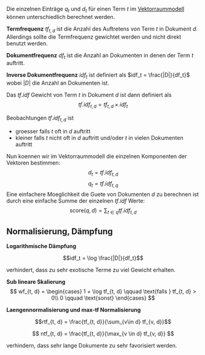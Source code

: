 
Die einzelnen Einträge $q_t$ und $d_t$ für einen Term $t$ im [Vektorraummodell](Vektorraummodell.md) können unterschiedlich berechnet werden.

__Termfrequenz__ $tf_{t, d}$ ist die Anzahl des Auftretens von Term $t$ in Dokument $d$. Allerdings sollte die Termfrequenz gewichtet werden und nicht direkt benutzt werden.

__Dokumentfrequenz__ $df_t$ ist die Anzahl an Dokumenten in denen der Term $t$ auftritt.

__Inverse Dokumentfrequenz__ $idf_t$ ist definiert als $idf_t = \frac{|D|}{df_t}$
wobei $|D|$ die Anzahl an Dokumenten ist.

Das $tf.idf$ Gewicht von Term $t$ in Dokument $d$ ist dann definiert als 
$$tf.idf_{t, d} = tf_{t, d} \times idf_t$$

Beobachtungen $tf.idf_{t, d}$ ist
- groesser falls $t$ oft in $d$ auftritt
- kleiner falls $t$ nicht oft in $d$ auftritt und/oder $t$ in vielen Dokumenten auftritt

Nun koennen wir im Vektorraummodell die einzelnen Komponenten der Vektoren bestimmen:
$$d_t = tf.idf_{t, d}$$
$$q_t = tf.idf_{t, q}$$
Eine einfachere Moeglichkeit die Guete von Dokumenten $d$ zu berechnen ist durch eine einfache Summe der einzelnen $tf.idf$ Werte:
$$\text{score}(q, d) = \sum_{t\in q} tf.idf_{t, d}$$


## Normalisierung, Dämpfung

__Logarithmische Dämpfung__

$$idf_t = \log \frac{|D|}{df_t}$$

verhindert, dass zu sehr exotische Terme zu viel Gewicht erhalten.

__Sub lineare Skalierung__
$$
wf_{t, d} = \begin{cases} 1 + \log tf_{t, d} \qquad \text{falls } tf_{t, d} > 0\\
0 \qquad \text{sonst}
\end{cases}
$$

__Laengennormalisierung und max-tf Normalisierung__

$$rtf_{t, d} = \frac{tf_{t, d}}{\sum_{v\in d} tf_{v, d}}$$

$$
ntf_{t, d} = \frac{tf_{t, d}}{\max_{v \in d} tf_{v, d}}
$$

verhindern, dass sehr lange Dokumente zu sehr favorisiert werden.

